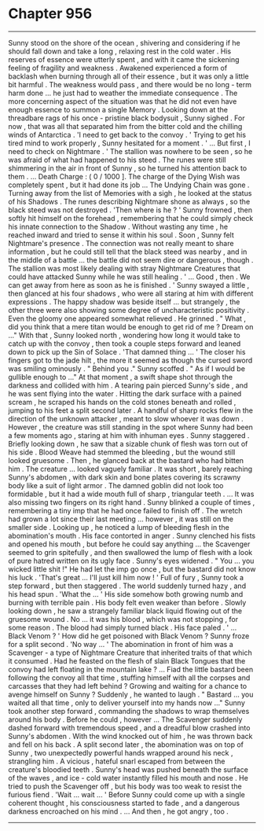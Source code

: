 
# Chapter 956


---

Sunny stood on the shore of the ocean , shivering and considering if he should fall down and take a long , relaxing rest in the cold water . His reserves of essence were utterly spent , and with it came the sickening feeling of fragility and weakness .
Awakened experienced a form of backlash when burning through all of their essence , but it was only a little bit harmful . The weakness would pass , and there would be no long - term harm done ... he just had to weather the immediate consequence .
The more concerning aspect of the situation was that he did not even have enough essence to summon a single Memory . Looking down at the threadbare rags of his once - pristine black bodysuit , Sunny sighed .
For now , that was all that separated him from the bitter cold and the chilling winds of Antarctica .
'I need to get back to the convoy . '
Trying to get his tired mind to work properly , Sunny hesitated for a moment .
' ... But first , I need to check on Nightmare . '
The stallion was nowhere to be seen , so he was afraid of what had happened to his steed . The runes were still shimmering in the air in front of Sunny , so he turned his attention back to them .
... Death Charge : ( 0 / 1000 ].
The charge of the Dying Wish was completely spent , but it had done its job ...
The Undying Chain was gone .
Turning away from the list of Memories with a sigh , he looked at the status of his Shadows . The runes describing Nightmare shone as always , so the black steed was not destroyed .
'Then where is he ? '
Sunny frowned , then softly hit himself on the forehead , remembering that he could simply check his innate connection to the Shadow . Without wasting any time , he reached inward and tried to sense it within his soul .
Soon , Sunny felt Nightmare's presence . The connection was not really meant to share information , but he could still tell that the black steed was nearby , and in the middle of a battle ... the battle did not seem dire or dangerous , though .
The stallion was most likely dealing with stray Nightmare Creatures that could have attacked Sunny while he was still healing .
' ... Good , then . We can get away from here as soon as he is finished . '
Sunny swayed a little , then glanced at his four shadows , who were all staring at him with different expressions . The happy shadow was beside itself ... but strangely , the other three were also showing some degree of uncharacteristic positivity . Even the gloomy one appeared somewhat relieved .
He grinned .
" What , did you think that a mere titan would be enough to get rid of me ? Dream on ..."
With that , Sunny looked north , wondering how long it would take to catch up with the convoy , then took a couple steps forward and leaned down to pick up the Sin of Solace .
'That damned thing ... '
The closer his fingers got to the jade hilt , the more it seemed as though the cursed sword was smiling ominously .
" Behind you ."
Sunny scoffed .
" As if I would be gullible enough to ..."
At that moment , a swift shape shot through the darkness and collided with him .
A tearing pain pierced Sunny's side , and he was sent flying into the water . Hitting the dark surface with a pained scream , he scraped his hands on the cold stones beneath and rolled , jumping to his feet a split second later .
A handful of sharp rocks flew in the direction of the unknown attacker , meant to slow whoever it was down . However , the creature was still standing in the spot where Sunny had been a few moments ago , staring at him with inhuman eyes .
Sunny staggered .
Briefly looking down , he saw that a sizable chunk of flesh was torn out of his side . Blood Weave had stemmed the bleeding , but the wound still looked gruesome .
Then , he glanced back at the bastard who had bitten him .
The creature ... looked vaguely familiar . It was short , barely reaching Sunny's abdomen , with dark skin and bone plates covering its scrawny body like a suit of light armor . The damned goblin did not look too formidable , but it had a wide mouth full of sharp , triangular teeth .
... It was also missing two fingers on its right hand .
Sunny blinked a couple of times , remembering a tiny imp that he had once failed to finish off . The wretch had grown a lot since their last meeting ... however , it was still on the smaller side .
Looking up , he noticed a lump of bleeding flesh in the abomination's mouth . His face contorted in anger .
Sunny clenched his fists and opened his mouth , but before he could say anything ... the Scavenger seemed to grin spitefully , and then swallowed the lump of flesh with a look of pure hatred written on its ugly face .
Sunny's eyes widened .
" You ... you wicked little shit !"
He had let the imp go once , but the bastard did not know his luck .
'That's great ... I'll just kill him now ! '
Full of fury , Sunny took a step forward , but then staggered . The world suddenly turned hazy , and his head spun .
'What the ... '
His side somehow both growing numb and burning with terrible pain . His body felt even weaker than before .
Slowly looking down , he saw a strangely familiar black liquid flowing out of the gruesome wound . No ... it was his blood , which was not stopping , for some reason . The blood had simply turned black .
His face paled .
' ... Black Venom ? '
How did he get poisoned with Black Venom ?
Sunny froze for a split second .
'No way ... '
The abomination in front of him was a Scavenger - a type of Nightmare Creature that inherited traits of that which it consumed . Had he feasted on the flesh of slain Black Tongues that the convoy had left floating in the mountain lake ?
... Fiad the little bastard been following the convoy all that time , stuffing himself with all the corpses and carcasses that they had left behind ? Growing and waiting for a chance to avenge himself on Sunny ?
Suddenly , he wanted to laugh .
" Bastard ... you waited all that time , only to deliver yourself into my hands now ..."
Sunny took another step forward , commanding the shadows to wrap themselves around his body .
Before he could , however ...
The Scavenger suddenly dashed forward with tremendous speed , and a dreadful blow crashed into Sunny's abdomen . With the wind knocked out of him , he was thrown back and fell on his back .
A split second later , the abomination was on top of Sunny , two unexpectedly powerful hands wrapped around his neck , strangling him . A vicious , hateful snarl escaped from between the creature's bloodied teeth .
Sunny's head was pushed beneath the surface of the waves , and ice - cold water instantly filled his mouth and nose . He tried to push the Scavenger off , but his body was too weak to resist the furious fiend .
'Wait ... wait ... '
Before Sunny could come up with a single coherent thought , his consciousness started to fade , and a dangerous darkness encroached on his mind .
... And then , he got angry , too .

---

